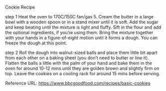 Cookie Recipe

step 1
Heat the oven to 170C/150C fan/gas 5. Cream the butter in a large bowl with a wooden spoon or in a stand mixer until it is soft. Add the sugar and keep beating until the mixture is light and fluffy. Sift in the flour and add the optional ingredients, if you’re using them. Bring the mixture together with your hands in a figure-of-eight motion until it forms a dough. You can freeze the dough at this point.

step 2
Roll the dough into walnut-sized balls and place them little bit apart from each other on a baking sheet (you don’t need to butter or line it). Flatten the balls a little with the palm of your hand and bake them in the oven for around 10-12 mins until they are golden brown and slightly firm on top. Leave the cookies on a cooling rack for around 15 mins before serving.

Reference URL: https://www.bbcgoodfood.com/recipes/basic-cookies
